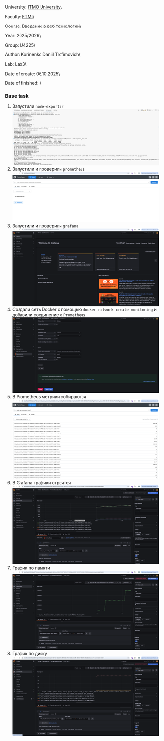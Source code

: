 University: [ITMO University](https://itmo.ru/ru/)\

Faculty: [FTMI](https://ftmi.itmo.ru/)\

Course: [Введение в веб технологии](https://itmo-ict-faculty.github.io/introduction-in-web-tech/)\

Year: 2025/2026\

Group: U4225\

Author: Korinenko Daniil Trofimovich\

Lab: Lab3\

Date of create: 06.10.2025\

Date of finished: \

### Base task

1. Запустили `node-exporter` ![1759774118817](image/lab3_report/1759774118817.png)
2. Запустили и проверили `prometheus` ![1759774971275](image/lab3_report/1759774971275.png)
3. Запустили и проверили `grafana` ![1759775274523](image/lab3_report/1759775274523.png)
4. Создали сеть Docker с помощью `docker network create monitoring` и добавили соединение с `Prometheus` ![1759776225028](image/lab3_report/1759776225028.png)
5. В Prometheus метрики собираются ![1759776515355](image/lab3_report/1759776515355.png)
6. В Grafana графики строятся ![1759776552624](image/lab3_report/1759776552624.png)
7. График по памяти ![1759776648294](image/lab3_report/1759776648294.png)
9. График по диску ![1759776689248](image/lab3_report/1759776689248.png)
